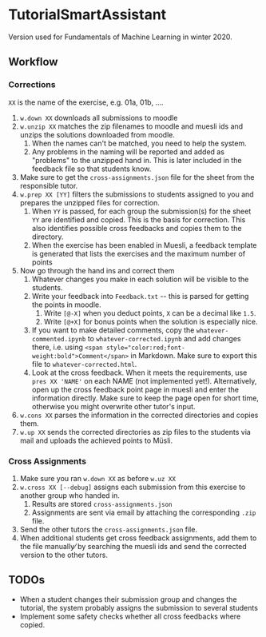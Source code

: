 # TutorialSmartAssistant

Version used for Fundamentals of Machine Learning in winter 2020.

## Workflow

### Corrections

`XX` is the name of the exercise, e.g. 01a, 01b, ….

1. `w.down XX`  downloads all submissions to moodle 
2. `w.unzip XX` matches the zip filenames to moodle and muesli ids and unzips the solutions downloaded from moodle.
    1. When the names can't be matched, you need to help the system.
    2. Any problems in the naming will be reported and added as "problems" to the unzipped hand in. This is later included in the feedback file so that students know.
3. Make sure to get the `cross-assignments.json` file for the sheet from the responsible tutor.
4. `w.prep XX [YY]` filters the submissions to students assigned to you and prepares the unzipped files for correction.
    1. When `YY` is passed, for each group the submission(s) for the sheet `YY` are identified and copied. This is the basis for correction. This also identifies possible cross feedbacks and copies them to the directory.
    2. When the exercise has been enabled in Muesli, a feedback template is generated that lists the exercises and the maximum number of points
5. Now go through the hand ins and correct them
    1. Whatever changes you make in each solution will be visible to the students.
    2. Write your feedback into `Feedback.txt` -- this is parsed for getting the points in moodle.
        1. Write `[@-X]` when you deduct points, `X` can be a decimal like `1.5`.
        2. Write `[@+X]` for bonus points when the solution is especially nice.
    3. If you want to make detailed comments, copy the `whatever-commented.ipynb` to `whatever-corrected.ipynb` and add changes there, i.e. using `<span style="color:red;font-weight:bold">Comment</span>` in Markdown. Make sure to export this file to `whatever-corrected.html`.
    4. Look at the cross feedback. When it meets the requirements, use `pres XX 'NAME'` on each NAME (not implemented yet!). Alternatively, open up the cross feedback point page in muesli and enter the information directly. Make sure to keep the page open for short time, otherwise you might overwrite other tutor's input.
6. `w.cons XX` parses the information in the corrected directories and copies them.
7. `w.up XX` sends the corrected directories as zip files to the students via mail and uploads the achieved points to Müsli.


### Cross Assignments

1. Make sure you ran `w.down XX` as before `w.uz XX`
3. `w.cross XX [--debug]` assigns each submission from this exercise to another group who handed in.
    1. Results are stored `cross-assignments.json`
    2. Assignments are sent via email by attaching the corresponding `.zip` file.
3. Send the other tutors the `cross-assignments.json` file.
4. When additional students get cross feedback assignments, add them to the file manually⁄ by searching the muesli ids and send the corrected version to the other tutors.


## TODOs

- When a student changes their submission group and changes the tutorial, the system probably assigns the submission to several students
- Implement some safety checks whether all cross feedbacks where copied.

